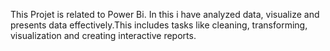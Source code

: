 This Projet is related to Power Bi. In this i have analyzed data, visualize and presents data effectively.This includes tasks like cleaning, transforming, visualization and creating interactive reports.
